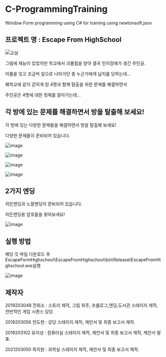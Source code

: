 # C-ProgrammingTraining
Window Form programming using C# for training using newtonsoft.json

## 프로젝트 명 : Escape From HighSchool
![교실](https://github.com/jeonhuiso/C-ProgrammingTraining/assets/65574867/0af9a522-fd91-4c72-bc18-d2bae7e13a03)

그림에 재능이 있었지만 학교에서 괴롭힘을 받아 결국 인지장애가 생긴 주인공.

아픔을 잊고 조금씩 앞으로 나아가던 중 누군가에게 납치를 당하는데...

폐학교에 같이 갇히게 된 4명과 함께 탈출을 위한 문제를 해결하면서

주인공은 4명에 대한 정체를 알아가는데...

## 각 방에 있는 문제를 해결하면서 방을 탈출해 보세요!

각 방에 있는 다양한 문제들을 해결하면서 방을 탈출해 보세요!

다양한 문제들이 준비되어 있습니다.

![image](https://github.com/jeonhuiso/C-ProgrammingTraining/assets/65574867/6aed3af7-aeb7-4172-9506-895aa2ed39dd)

![image](https://github.com/jeonhuiso/C-ProgrammingTraining/assets/65574867/030da62a-ec37-42bf-bb1d-77c00eab81c2)

![image](https://github.com/jeonhuiso/C-ProgrammingTraining/assets/65574867/6f76fac4-6678-4749-b605-253019f7c80d)

![image](https://github.com/jeonhuiso/C-ProgrammingTraining/assets/65574867/84067019-3da7-4f83-b717-748ff2ca3c23)

## 2가지 엔딩

히든엔딩과 노말엔딩이 준비되어 있습니다.

히든엔딩용 암호들을 찾아보세요!

![image](https://github.com/jeonhuiso/C-ProgrammingTraining/assets/65574867/8baa96e2-5e0a-4d08-8972-a0c358299770)

## 실행 방법

해당 깃 파일 다운로드 후 EscapeFormHighschool\EscapeFromHighschool\bin\Release\EscapeFromHighschool.exe실행

![image](https://github.com/jeonhuiso/C-ProgrammingTraining/assets/65574867/7ddc5d2c-4226-4356-86fd-a4f76ed11074)

## 제작자

2019203048 전휘소 : 스토리 제작, 그림 외주, 프롤로그,엔딩,도서관 스테이지 제작, 전반적인 게임 시퀀스 담당.

2019203056 전도현 : 강당 스테이지 제작, 제안서 및 최종 보고서 제작.

2019203102 유지성 : 컴퓨터실 스테이지 제작, 제안서 및 최종 보고서 제작, 제안서 발표.

2021203050 최지원 : 과학실 스테이지 제작,  제안서 및 최종 보고서 제작.

